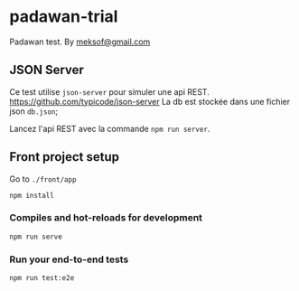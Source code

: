 # padawan-trial
Padawan test.
By meksof@gmail.com

## JSON Server

Ce test utilise `json-server` pour simuler une api REST.
https://github.com/typicode/json-server
La db est stockée dans une fichier json `db.json`;

Lancez l'api REST avec la commande `npm run server`.

## Front project setup
Go to `./front/app`
```
npm install
```

### Compiles and hot-reloads for development
```
npm run serve
```
### Run your end-to-end tests
```
npm run test:e2e
```